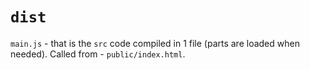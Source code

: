 # `dist`

`main.js` -  that is the `src` code compiled in 1 file (parts are loaded when needed). Called from - `public/index.html`.